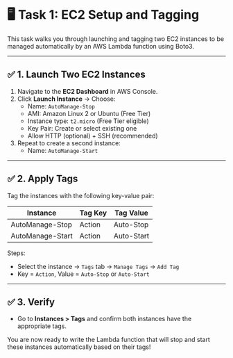 # 🖥️ Task 1: EC2 Setup and Tagging

This task walks you through launching and tagging two EC2 instances to be managed automatically by an AWS Lambda function using Boto3.

---

## ✅ 1. Launch Two EC2 Instances

1. Navigate to the **EC2 Dashboard** in AWS Console.
2. Click **Launch Instance** → Choose:
   - Name: `AutoManage-Stop`
   - AMI: Amazon Linux 2 or Ubuntu (Free Tier)
   - Instance type: `t2.micro` (Free Tier eligible)
   - Key Pair: Create or select existing one
   - Allow HTTP (optional) + SSH (recommended)
3. Repeat to create a second instance:  
   - Name: `AutoManage-Start`

---

## ✅ 2. Apply Tags

Tag the instances with the following key-value pair:

| Instance         | Tag Key | Tag Value   |
|------------------|---------|-------------|
| AutoManage-Stop  | Action  | Auto-Stop   |
| AutoManage-Start | Action  | Auto-Start  |

Steps:
- Select the instance → `Tags` tab → `Manage Tags` → `Add Tag`
- Key = `Action`, Value = `Auto-Stop` or `Auto-Start`

---

## ✅ 3. Verify

- Go to **Instances > Tags** and confirm both instances have the appropriate tags.

You are now ready to write the Lambda function that will stop and start these instances automatically based on their tags!